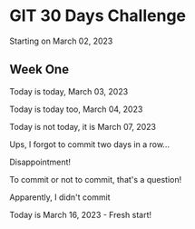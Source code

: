 # GIT 30 Days Challenge

Starting on March 02, 2023

## Week One
Today is today, March 03, 2023

Today is today too, March 04, 2023

Today is not today, it is March 07, 2023

Ups, I forgot to commit two days in a row...

Disappointment!

To commit or not to commit, that's a question!

Apparently, I didn't commit

Today is March 16, 2023 - Fresh start!